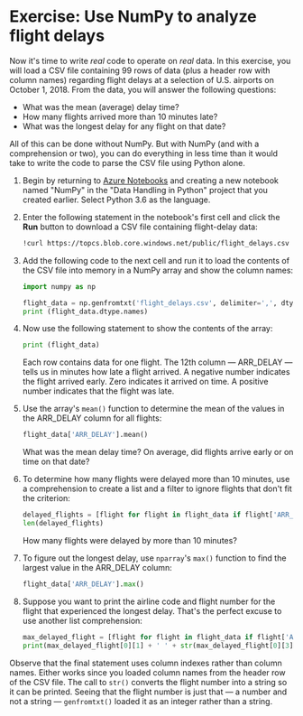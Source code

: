 # Exercise: Use NumPy to analyze flight delays

Now it's time to write *real* code to operate on *real* data. In this exercise, you will load a CSV file containing 99 rows of data (plus a header row with column names) regarding flight delays at a selection of U.S. airports on October 1, 2018. From the data, you will answer the following questions:

- What was the mean (average) delay time? 
- How many flights arrived more than 10 minutes late?
- What was the longest delay for any flight on that date?

All of this can be done without NumPy. But with NumPy (and with a comprehension or two), you can do everything in less time than it would take to write the code to parse the CSV file using Python alone.

1. Begin by returning to [Azure Notebooks](https://notebooks.azure.com) and creating a new notebook named "NumPy" in the "Data Handling in Python" project that you created earlier. Select Python 3.6 as the language.

1. Enter the following statement in the notebook's first cell and click the **Run** button to download a CSV file containing flight-delay data:

	```bash
	!curl https://topcs.blob.core.windows.net/public/flight_delays.csv -o flight_delays.csv
	```

1. Add the following code to the next cell and run it to load the contents of the CSV file into memory in a NumPy array and show the column names:

	```python
	import numpy as np

	flight_data = np.genfromtxt('flight_delays.csv', delimiter=',', dtype=None, names=True, encoding=None)
	print (flight_data.dtype.names)
	```

1. Now use the following statement to show the contents of the array:

	```python
	print (flight_data)
	```

	Each row contains data for one flight. The 12th column — ARR_DELAY — tells us in minutes how late a flight arrived. A negative number indicates the flight arrived early. Zero indicates it arrived on time. A positive number indicates that the flight was late.

1. Use the array's `mean()` function to determine the mean of the values in the ARR_DELAY column for all flights: 

	```python
	flight_data['ARR_DELAY'].mean()
	```

	What was the mean delay time? On average, did flights arrive early or on time on that date?

1. To determine how many flights were delayed more than 10 minutes, use a comprehension to create a list and a filter to ignore flights that don't fit the criterion:

	```python
	delayed_flights = [flight for flight in flight_data if flight['ARR_DELAY'] > 10]
	len(delayed_flights)
	```

	How many flights were delayed by more than 10 minutes?

1. To figure out the longest delay, use `nparray`'s `max()` function to find the largest value in the ARR_DELAY column:

	```python
	flight_data['ARR_DELAY'].max()
	```

1. Suppose you want to print the airline code and flight number for the flight that experienced the longest delay. That's the perfect excuse to use another list comprehension:

	```python
	max_delayed_flight = [flight for flight in flight_data if flight['ARR_DELAY'] == flight_data['ARR_DELAY'].max()]
	print(max_delayed_flight[0][1] + ' ' + str(max_delayed_flight[0][3]))
	```

Observe that the final statement uses column indexes rather than column names. Either works since you loaded column names from the header row of the CSV file. The call to `str()` converts the flight number into a string so it can be printed. Seeing that the flight number is just that — a number and not a string — `genfromtxt()` loaded it as an integer rather than a string.

